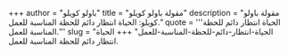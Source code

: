 +++
author = "باولو كويلو"
title = "مقولة باولو كويلو"
description = "مقولة باولو كويلو: الحياة انتظار دائم للحظة المناسبة للعمل."
quote = '''الحياة انتظار دائم للحظة المناسبة للعمل.'''
slug = "الحياة-انتظار-دائم-للحظة-المناسبة-للعمل"
+++
الحياة انتظار دائم للحظة المناسبة للعمل.
